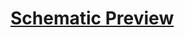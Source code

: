 # [Schematic Preview](https://kicanvas.org/?github=https%3A%2F%2Fgithub.com%2FAnteater-Electric-Racing%2FPrecharge-Circuit)
